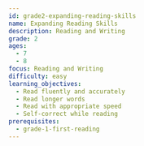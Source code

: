 ```yaml
---
id: grade2-expanding-reading-skills
name: Expanding Reading Skills
description: Reading and Writing
grade: 2
ages:
  - 7
  - 8
focus: Reading and Writing
difficulty: easy
learning_objectives:
  - Read fluently and accurately
  - Read longer words
  - Read with appropriate speed
  - Self-correct while reading
prerequisites:
  - grade-1-first-reading
---
```


